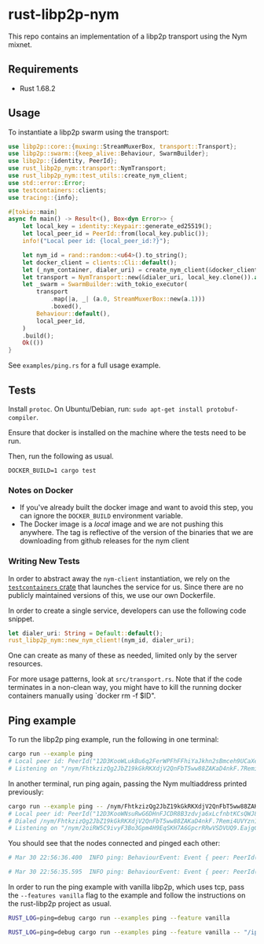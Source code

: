 # rust-libp2p-nym

This repo contains an implementation of a libp2p transport using the Nym mixnet.

## Requirements

- Rust 1.68.2

## Usage

To instantiate a libp2p swarm using the transport:

```rust
use libp2p::core::{muxing::StreamMuxerBox, transport::Transport};
use libp2p::swarm::{keep_alive::Behaviour, SwarmBuilder};
use libp2p::{identity, PeerId};
use rust_libp2p_nym::transport::NymTransport;
use rust_libp2p_nym::test_utils::create_nym_client;
use std::error::Error;
use testcontainers::clients;
use tracing::{info};

#[tokio::main]
async fn main() -> Result<(), Box<dyn Error>> {
    let local_key = identity::Keypair::generate_ed25519();
    let local_peer_id = PeerId::from(local_key.public());
    info!("Local peer id: {local_peer_id:?}");

    let nym_id = rand::random::<u64>().to_string();
    let docker_client = clients::Cli::default();
    let (_nym_container, dialer_uri) = create_nym_client(&docker_client, &nym_id);
    let transport = NymTransport::new(&dialer_uri, local_key.clone()).await?;
    let _swarm = SwarmBuilder::with_tokio_executor(
        transport
            .map(|a, _| (a.0, StreamMuxerBox::new(a.1)))
            .boxed(),
        Behaviour::default(),
        local_peer_id,
    )
    .build();
    Ok(())
}
```

See `examples/ping.rs` for a full usage example.

## Tests

Install `protoc`. On Ubuntu/Debian, run: `sudo apt-get install
protobuf-compiler`.

Ensure that docker is installed on the machine where the tests need to
be run.

Then, run the following as usual.

```
DOCKER_BUILD=1 cargo test
```

### Notes on Docker

* If you've already built the docker image and want to avoid this step,
  you can ignore the `DOCKER_BUILD` environment variable.
* The Docker image is a *local* image and we are not pushing this
  anywhere. The tag is reflective of the version of the binaries that
  we are downloading from github releases for the nym client

### Writing New Tests

In order to abstract away the `nym-client` instantiation, we rely on the
[`testcontainers`
crate](https://docs.rs/testcontainers/latest/testcontainers/index.html) that
launches the service for us. Since there are no publicly maintained versions of
this, we use our own Dockerfile.

In order to create a single service, developers can use the following code
snippet.

```rust
let dialer_uri: String = Default::default();
rust_libp2p_nym::new_nym_client!(nym_id, dialer_uri);
```

One can create as many of these as needed, limited only by the server resources.

For more usage patterns, look at `src/transport.rs`. Note that if the code terminates
in a non-clean way, you might have to kill the running docker containers
manually using `docker rm -f $ID".

## Ping example

To run the libp2p ping example, run the following in one terminal:
```bash
cargo run --example ping
# Local peer id: PeerId("12D3KooWLukBu6q2FerWPFhFFhiYaJkhn2sBmceh9UCaXe6hJf5D")
# Listening on "/nym/FhtkzizQg2JbZ19kGkRKXdjV2QnFbT5ww88ZAKaD4nkF.7Remi4UVYzn1yL3qYtEcQBGh6tzTYxMdYB4uqyHVc5Z4@62F81C9GrHDRja9WCqozemRFSzFPMecY85MbGwn6efve"
```

In another terminal, run ping again, passing the Nym multiaddress printed previously:
```bash
cargo run --example ping -- /nym/FhtkzizQg2JbZ19kGkRKXdjV2QnFbT5ww88ZAKaD4nkF.7Remi4UVYzn1yL3qYtEcQBGh6tzTYxMdYB4uqyHVc5Z4@62F81C9GrHDRja9WCqozemRFSzFPMecY85MbGwn6efve
# Local peer id: PeerId("12D3KooWNsuRwG6DHnFJCDR8B3zdvja6xLcfnbtKCsQWJ8eppyWC")
# Dialed /nym/FhtkzizQg2JbZ19kGkRKXdjV2QnFbT5ww88ZAKaD4nkF.7Remi4UVYzn1yL3qYtEcQBGh6tzTYxMdYB4uqyHVc5Z4@62F81C9GrHDRja9WCqozemRFSzFPMecY85MbGwn6efve
# Listening on "/nym/2oiRW5C9ivyF3Bo3Gpm4H9EqSKH7A6GpcrRRwVSDVUQ9.EajgCnhzimsP6KskUwKcEj8VFCmHR78s2J6FHWcZ4etR@Fo4f4SQLdoyoGkFae5TpVhRVoXCF8UiypLVGtGjujVPf"
```

You should see that the nodes connected and pinged each other:
```bash
# Mar 30 22:56:36.400  INFO ping: BehaviourEvent: Event { peer: PeerId("12D3KooWGf2oYd6U2nrLzfDrN9zxsjSQjPsMh2oDJPUQ9hiHMNtf"), result: Ok(Ping { rtt: 1.06836675s }) }
```
```bash
# Mar 30 22:56:35.595  INFO ping: BehaviourEvent: Event { peer: PeerId("12D3KooWMd5ak31DXuZq7x1JuFSR6toA5RDQrPaHrfXEhy7vqqpC"), result: Ok(Pong) }
```

In order to run the ping example with vanilla libp2p, which uses tcp, pass the
`--features vanilla` flag to the example and follow the instructions on the
rust-libp2p project as usual.

```bash
RUST_LOG=ping=debug cargo run --examples ping --feature vanilla
```

```bash
RUST_LOG=ping=debug cargo run --examples ping --feature vanilla -- "/ip4/127.0.0.1/tcp/$PORT"
```
